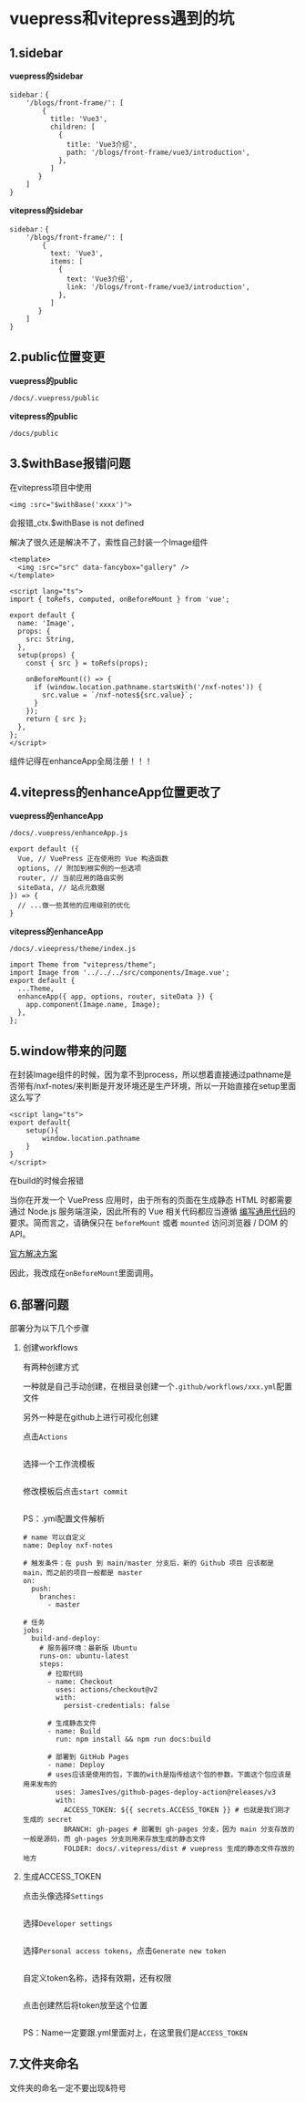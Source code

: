 # vuepress和vitepress遇到的坑

## 1.sidebar

**vuepress的sidebar**

```
sidebar：{
	'/blogs/front-frame/': [
        {
          title: 'Vue3',
          children: [
            {
              title: 'Vue3介绍',
              path: '/blogs/front-frame/vue3/introduction',
            },
          ]
       }
    ]
}
```

**vitepress的sidebar**

```
sidebar：{
	'/blogs/front-frame/': [
        {
          text: 'Vue3',
          items: [
            {
              text: 'Vue3介绍',
              link: '/blogs/front-frame/vue3/introduction',
            },
          ]
       }
    ]
}
```

## 2.public位置变更

**vuepress的public**

`/docs/.vuepress/public`

**vitepress的public**

`/docs/public`

## 3.$withBase报错问题

在vitepress项目中使用

```
<img :src="$withBase('xxxx')">
```

会报错_ctx.$withBase is not defined

解决了很久还是解决不了，索性自己封装一个Image组件

```
<template>
  <img :src="src" data-fancybox="gallery" />
</template>

<script lang="ts">
import { toRefs, computed, onBeforeMount } from 'vue';

export default {
  name: 'Image',
  props: {
    src: String,
  },
  setup(props) {
    const { src } = toRefs(props);

    onBeforeMount(() => {
      if (window.location.pathname.startsWith('/nxf-notes')) {
        src.value = `/nxf-notes${src.value}`;
      }
    });
    return { src };
  },
};
</script>
```

组件记得在enhanceApp全局注册！！！

## 4.vitepress的enhanceApp位置更改了

**vuepress的enhanceApp**

`/docs/.vuepress/enhanceApp.js`

```
export default ({
  Vue, // VuePress 正在使用的 Vue 构造函数
  options, // 附加到根实例的一些选项
  router, // 当前应用的路由实例
  siteData, // 站点元数据
}) => {
  // ...做一些其他的应用级别的优化
}
```

**vitepress的enhanceApp**

`/docs/.vieepress/theme/index.js`

```
import Theme from "vitepress/theme";
import Image from '../../../src/components/Image.vue';
export default {
  ...Theme,
  enhanceApp({ app, options, router, siteData }) {
    app.component(Image.name, Image);
  },
};
```

## 5.window带来的问题

在封装Image组件的时候，因为拿不到process，所以想着直接通过pathname是否带有/nxf-notes/来判断是开发环境还是生产环境，所以一开始直接在setup里面这么写了

```
<script lang="ts">
export default{
	setup(){
		window.location.pathname
	}
}
</script>
```

在build的时候会报错

当你在开发一个 VuePress 应用时，由于所有的页面在生成静态 HTML 时都需要通过 Node.js 服务端渲染，因此所有的 Vue 相关代码都应当遵循 [编写通用代码](https://ssr.vuejs.org/zh/universal.html)的要求。简而言之，请确保只在 `beforeMount` 或者 `mounted` 访问浏览器 / DOM 的 API。

[官方解决方案](https://vuepress.vuejs.org/zh/guide/using-vue.html#%E6%B5%8F%E8%A7%88%E5%99%A8%E7%9A%84-api-%E8%AE%BF%E9%97%AE%E9%99%90%E5%88%B6)

因此，我改成在`onBeforeMount`里面调用。

## 6.部署问题

部署分为以下几个步骤

1. 创建workflows

   有两种创建方式

   一种就是自己手动创建，在根目录创建一个`.github/workflows/xxx.yml`配置文件

   另外一种是在github上进行可视化创建

   点击`Actions`

   <Image :src="'/front-frame/vue3/vuepress-vitepress/1.png'" />

   选择一个工作流模板

   <Image :src="'/front-frame/vue3/vuepress-vitepress/2.png'" />

   修改模板后点击`start commit`

   <Image :src="'/front-frame/vue3/vuepress-vitepress/3.png'" />

   PS：.yml配置文件解析

   ```
   # name 可以自定义
   name: Deploy nxf-notes
   
   # 触发条件：在 push 到 main/master 分支后，新的 Github 项目 应该都是 main，而之前的项目一般都是 master
   on:
     push:
       branches:
         - master
   
   # 任务
   jobs:
     build-and-deploy:
       # 服务器环境：最新版 Ubuntu
       runs-on: ubuntu-latest
       steps:
         # 拉取代码
         - name: Checkout
           uses: actions/checkout@v2
           with:
             persist-credentials: false
   
         # 生成静态文件
         - name: Build
           run: npm install && npm run docs:build
   
         # 部署到 GitHub Pages
         - name: Deploy
         # uses应该是使用的包，下面的with是指传给这个包的参数，下面这个包应该是用来发布的
           uses: JamesIves/github-pages-deploy-action@releases/v3
           with:
             ACCESS_TOKEN: ${{ secrets.ACCESS_TOKEN }} # 也就是我们刚才生成的 secret
             BRANCH: gh-pages # 部署到 gh-pages 分支，因为 main 分支存放的一般是源码，而 gh-pages 分支则用来存放生成的静态文件
             FOLDER: docs/.vitepress/dist # vuepress 生成的静态文件存放的地方
   ```

2. 生成ACCESS_TOKEN
   
   点击头像选择`Settings`

   <Image :src="'/front-frame/vue3/vuepress-vitepress/4.png'" />

   选择`Developer settings`

   <Image :src="'/front-frame/vue3/vuepress-vitepress/5.png'" />

   选择`Personal access tokens`，点击`Generate new token`

   <Image :src="'/front-frame/vue3/vuepress-vitepress/6.png'" />
   
   自定义token名称，选择有效期，还有权限

   <Image :src="'/front-frame/vue3/vuepress-vitepress/7.png'" />

   点击创建然后将token放至这个位置
   
   <Image :src="'/front-frame/vue3/vuepress-vitepress/8.png'" />
   
   PS：Name一定要跟.yml里面对上，在这里我们是`ACCESS_TOKEN`
## 7.文件夹命名

文件夹的命名一定不要出现&符号